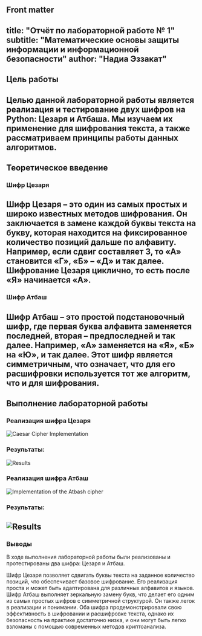## Front matter
title: "Отчёт по лабораторной работе № 1"
subtitle: "Математические основы защиты информации и информационной безопасности"
author: "Надиа Эззакат"
---
## Цель работы
Целью данной лабораторной работы является реализация и тестирование двух шифров на Python: **Цезаря** и **Атбаша**. Мы изучаем их применение для шифрования текста, а также рассматриваем принципы работы данных алгоритмов.
---
## Теоретическое введение
### Шифр Цезаря
Шифр Цезаря – это один из самых простых и широко известных методов шифрования. Он заключается в замене каждой буквы текста на букву, которая находится на фиксированное количество позиций дальше по алфавиту. Например, если сдвиг составляет 3, то «А» становится «Г», «Б» – «Д» и так далее. Шифрование Цезаря циклично, то есть после «Я» начинается «А».
---
### Шифр Атбаш
Шифр Атбаш – это простой подстановочный шифр, где первая буква алфавита заменяется последней, вторая – предпоследней и так далее. Например, «А» заменяется на «Я», «Б» на «Ю», и так далее. Этот шифр является симметричным, что означает, что для его расшифровки используется тот же алгоритм, что и для шифрования.
---

## Выполнение лабораторной работы
### Реализация шифра Цезаря
![Caesar Cipher Implementation](../Desktop/Lab1/01.png)

### Результаты:
![Results](../Desktop/Lab1/02.png)

### Реализация шифра Атбаш

![Implementation of the Atbash cipher](../Desktop/Lab1/03.png)

### Результаты:
![Results](../Desktop/Lab1/04.png)
---
### Выводы

В ходе выполнения лабораторной работы были реализованы и протестированы два шифра: Цезаря и Атбаш.

Шифр Цезаря позволяет сдвигать буквы текста на заданное количество позиций, что обеспечивает базовое шифрование. Его реализация проста и может быть адаптирована для различных алфавитов и языков.
Шифр Атбаш выполняет зеркальную замену букв, что делает его одним из самых простых шифров с симметричной структурой. Он также легок в реализации и понимании.
Оба шифра продемонстрировали свою эффективность в шифровании и расшифровке текста, однако их безопасность на практике достаточно низка, и они могут быть легко взломаны с помощью современных методов криптоанализа.
